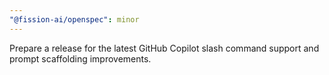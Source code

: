```yaml
---
"@fission-ai/openspec": minor
---
```


Prepare a release for the latest GitHub Copilot slash command support and prompt scaffolding improvements.
